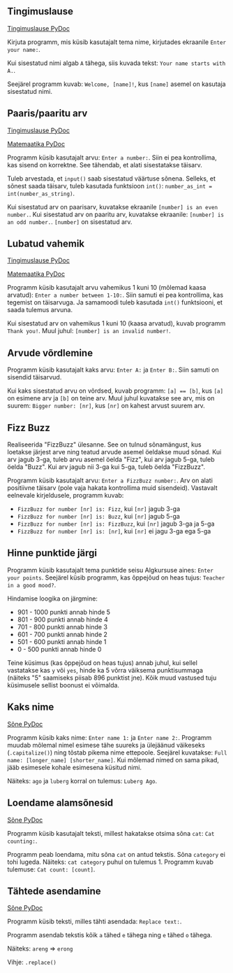 ## Tingimuslause

[Tingimuslause PyDoc](https://ained.ttu.ee/pydoc/if_statements.html#votmesona-if "if condition")

Kirjuta programm, mis küsib kasutajalt tema nime, kirjutades ekraanile `Enter your name:`.

Kui sisestatud nimi algab `A` tähega, siis kuvada tekst: `Your name starts with A.`.

Seejärel programm kuvab: `Welcome, [name]!`, kus `[name]` asemel on kasutaja sisestatud nimi.

## Paaris/paaritu arv

[Tingimuslause PyDoc](https://ained.ttu.ee/pydoc/if_statements.html#votmesona-if "if condition")

[Matemaatika PyDoc](https://ained.ttu.ee/pydoc/math.html "math")

Programm küsib kasutajalt arvu: `Enter a number:`. Siin ei pea kontrollima, kas sisend on korrektne. See tähendab, et alati sisestatakse täisarv.

Tuleb arvestada, et `input()` saab sisestatud väärtuse sõnena. Selleks, et sõnest saada täisarv, tuleb kasutada funktsioon `int()`: `number_as_int = int(number_as_string)`.

Kui sisestatud arv on paarisarv, kuvatakse ekraanile `[number] is an even number.`. Kui sisestatud arv on paaritu arv, kuvatakse ekraanile: `[number] is an odd number.`. `[number]` on sisestatud arv.

## Lubatud vahemik

[Tingimuslause PyDoc](https://ained.ttu.ee/pydoc/if_statements.html#votmesona-if "if condition")

[Matemaatika PyDoc](https://ained.ttu.ee/pydoc/math.html "math")

Programm küsib kasutajalt arvu vahemikus 1 kuni 10 (mõlemad kaasa arvatud): `Enter a number between 1-10:`. Siin samuti ei pea kontrollima, kas tegemist on täisarvuga. Ja samamoodi tuleb kasutada `int()` funktsiooni, et saada tulemus arvuna.

Kui sisestatud arv on vahemikus 1 kuni 10 (kaasa arvatud), kuvab programm `Thank you!`. Muul juhul: `[number] is an invalid number!`. 

## Arvude võrdlemine

Programm küsib kasutajalt kaks arvu: `Enter A:` ja `Enter B:`. Siin samuti on sisendid täisarvud.

Kui kaks sisestatud arvu on võrdsed, kuvab programm: `[a] == [b]`, kus `[a]` on esimene arv ja `[b]` on teine arv. Muul juhul kuvatakse see arv, mis on suurem: `Bigger number: [nr]`, kus `[nr]` on kahest arvust suurem arv.


## Fizz Buzz

Realiseerida "FizzBuzz" ülesanne. See on tulnud sõnamängust, kus loetakse järjest arve ning teatud arvude asemel öeldakse muud sõnad. Kui arv jagub 3-ga, tuleb arvu asemel öelda "Fizz", kui arv jagub 5-ga, tuleb öelda "Buzz". Kui arv jagub nii 3-ga kui 5-ga, tuleb öelda "FizzBuzz".

Programm küsib kasutajalt arvu: `Enter a FizzBuzz number:`. Arv on alati positiivne täisarv (pole vaja hakata kontrollima muid sisendeid). Vastavalt eelnevale kirjeldusele, programm kuvab:

- `FizzBuzz for number [nr] is: Fizz`, kui `[nr]` jagub 3-ga 
- `FizzBuzz for number [nr] is: Buzz`, kui `[nr]` jagub 5-ga 
- `FizzBuzz for number [nr] is: FizzBuzz`, kui `[nr]` jagub 3-ga ja 5-ga
- `FizzBuzz for number [nr] is: [nr]`, kui `[nr]` ei jagu 3-ga ega 5-ga 

## Hinne punktide järgi

Programm küsib kasutajalt tema punktide seisu Algkursuse aines: `Enter your points`. Seejärel küsib programm, kas õppejõud on heas tujus: `Teacher in a good mood?`.

Hindamise loogika on järgmine:

- 901 - 1000 punkti annab hinde 5
- 801 - 900 punkti annab hinde 4
- 701 - 800 punkti annab hinde 3
- 601 - 700 punkti annab hinde 2
- 501 - 600 punkti annab hinde 1
- 0 - 500 punkti annab hinde 0

Teine küsimus (kas õppejõud on heas tujus) annab juhul, kui sellel vastatakse kas `y` või `yes`, hinde ka 5 võrra väiksema punktisummaga (näiteks "5" saamiseks piisab 896 punktist jne). Kõik muud vastused tuju küsimusele sellist boonust ei võimalda.

## Kaks nime

[Sõne PyDoc](https://ained.ttu.ee/pydoc/string.html#sone-sisseehitatud-funktsioonid "String operations")

Programm küsib kaks nime: `Enter name 1:` ja `Enter name 2:`. Programm muudab mõlemal nimel esimese tähe suureks ja ülejäänud väikeseks (`.capitalize()`) ning tõstab pikema nime ettepoole. Seejärel kuvatakse: `Full name: [longer_name] [shorter_name]`. Kui mõlemad nimed on sama pikad, jääb esimesele kohale esimesena küsitud nimi.

Näiteks: `ago` ja `luberg` korral on tulemus: `Luberg Ago`.

## Loendame alamsõnesid

[Sõne PyDoc](https://ained.ttu.ee/pydoc/string.html#sone-sisseehitatud-funktsioonid "String operations")

Programm küsib kasutajalt teksti, millest hakatakse otsima sõna `cat`: `Cat counting:`. 

Programm peab loendama, mitu sõna `cat` on antud tekstis. Sõna `category` ei tohi lugeda. Näiteks: `cat category` puhul on tulemus 1. Programm kuvab tulemuse: `Cat count: [count]`. 

## Tähtede asendamine

[Sõne PyDoc](https://ained.ttu.ee/pydoc/string.html#sone-sisseehitatud-funktsioonid "String operations")

Programm küsib teksti, milles tähti asendada: `Replace text:`.

Programm asendab tekstis kõik `a` tähed `e` tähega ning `e` tähed `o` tähega.

Näiteks: `areng` => `erong`

Vihje: `.replace()`